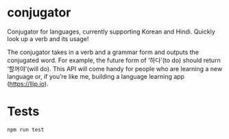 # conjugator
Conjugator for languages, currently supporting Korean and Hindi. Quickly look up a verb and its usage! 

The conjugator takes in a verb and a grammar form and outputs the conjugated word. For example, the future form of ‘하다’(to do) should return ‘할꺼야’(will do). This API will come handy for people who are learning a new language or, if you’re like me, building a language learning app (https://llip.io). 

# Tests 
`npm run test`

